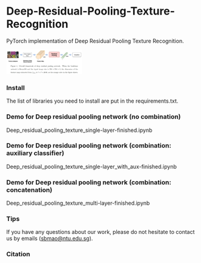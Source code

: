 # Deep-Residual-Pooling-Texture-Recognition
PyTorch implementation of Deep Residual Pooling Texture Recognition.

<img src="/frame.png" width="200">

### Install
The list of libraries you need to install are put in the requirements.txt.


### Demo for Deep residual pooling network (no combination)
Deep_residual_pooling_texture_single-layer-finished.ipynb

### Demo for Deep residual pooling network (combination: auxiliary classifier)
Deep_residual_pooling_texture_single-layer_with_aux-finished.ipynb

### Demo for Deep residual pooling network (combination: concatenation)
Deep_residual_pooling_texture_multi-layer-finished.ipynb

### Tips
If you have any questions about our work, please do not hesitate to contact us by emails (sbmao@ntu.edu.sg).

### Citation
